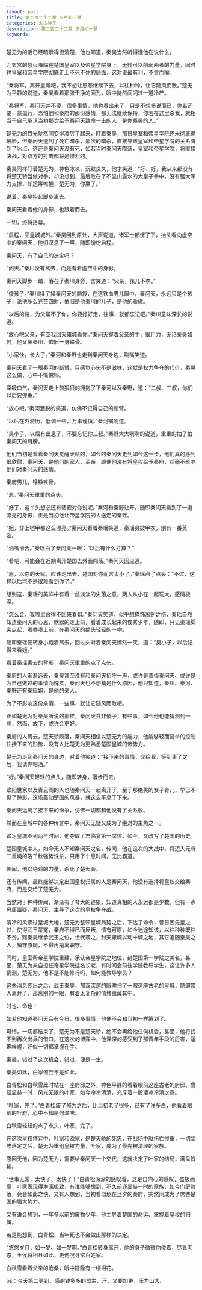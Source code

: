 ```yaml
---
layout: post
title: 第二百二十二章 岁月如一梦
categories: 太古神王
description: 第二百二十二章 岁月如一梦
keywords:
---
```


楚无为的话已经暗示得很清楚，他也知道，秦昊当然听得懂他在说什么。

九玄宫的怒火降临在楚国皇室以及帝星学院身上，无疑可以削弱两者的力量，同时也皇室和帝星学院彻底走上不死不休的局面，这对谁最有利，不言而喻。

“秦将军，离开皇城吧，我不想让恩怨继续下去，以往种种，让它随风而散。”楚无为平静的说道，秦昊看着那张干净的面孔，眼中陡然间闪过一道冷芒。

“秦将军，秦问天并不傻，很多事情，他也看出来了，只是不想多说而已，你若还要一意孤行，恐怕他和秦府的那份感情，都无法继续保持，你若在这里杀我，就相当于自己承认当初那次给予秦问天致命一击的人，是你秦昊的人。”

楚无为的目光陡然间变得凌厉了起来，盯着秦昊，那日皇室和帝星学院还未彻底撕破脸，但秦问天遭到了死亡暗杀，那次的暗杀，直接导致皇室和帝星学院的关系降到了冰点，这还是秦问天没有死，如若当时秦问天陨落，皇室和帝星学院，将直接决战，对双方的打击都将是惨烈的。

秦昊同样盯着楚无为，神色冰凉，沉默良久，他才笑道：“好、好，我从来都没有将楚天骄当做对手，却没想到，最后败在了不显山露水的大皇子手中，没有强大军力支撑，却运筹帷幄，楚无为，你赢了。”

说着，秦昊抬起脚步离去。

秦问天看着他的身影，也跟着而去。

一切，终将落幕。

“启程，回皇城城外。”秦昊回到原处，大声说道，诸军士都愣了下，抬头看向虚空中的秦问天，他们叹息了一声，随即纷纷启程。

秦问天，有了自己的决定吗？

“问天。”秦川没有离去，而是看着虚空中的身影。

秦问天脚步一踏，落在了秦川身旁，含笑道：“父亲，孩儿不孝。”

“傻孩子。”秦川揉了揉秦问天的脑袋，在这铁血男儿眼中，秦问天，永远只是个孩子，论他多么光芒四射，依旧是他秦川的儿子，是他的骄傲。

“以后的路，为父帮不了你，你要好好走，往事，就都忘记吧。”秦川意味深长的说道。

“放心吧父亲，有空我回天雍城看你。”秦问天握着父亲的手，很用力，无论秦昊如何，他父亲秦川，依旧一身铁骨。

“小家伙，长大了。”秦河和秦野也走到秦问天身边，咧嘴笑道。

秦问天看了一眼秦河的断臂，只感觉心头不是滋味，这就是权力争夺的代价，秦昊这么做，心中不惭愧吗。

深吸口气，秦问天走上前狠狠的拥抱了下秦河以及秦野，道：“二叔、三叔，你们以后要保重。”

“放心吧。”秦河洒脱的笑道，仿佛不记得自己的断臂。

“以后在外游历，低调一些，万事谨慎。”秦河嘱咐道。

“臭小子，以后有出息了，不要忘记你三叔。”秦野大大咧咧的说道，重重的拍了拍秦问天的肩膀。

他们当初是看着秦问天觉醒天赋的，如今的秦问天走到如今这一步，他们真的感到很欣慰，秦问天，是他们的家人、至亲，即便他没有将皇权给予秦府，丝毫不影响他们对秦问天的感情。

秦府男儿，铮铮铁骨。

“恩。”秦问天重重的点头。

“好了，这丫头想必还有话要对你说呢。”秦河和秦野让开，随即秦问天看到了一道漂亮的身影，正是当初他让帝星学院的人送走的秦瑶。

“姐，穿上铠甲都这么漂亮。”秦问天看着秦瑶笑道，秦瑶身披甲衣，别有一番英姿。

“油嘴滑舌。”秦瑶白了秦问天一眼：“以后有什么打算？”

“看吧，可能会在近期离开楚国去外面闯荡。”秦问天回应道。

“恩，以你的天赋，应该走出去，楚国对你而言太小了。”秦瑶点了点头：“不过，这样以后岂不是很难看到你了。”

想到这，秦瑶的美眸中有着一丝淡淡的失落之意，两人从小在一起玩大，感情极深。

“怎么会，我哪里舍得不回来看姐。”秦问天笑道，似乎想掩饰离别之伤，秦瑶自然知道秦问天的心思，默默的走上前，看着成长起来的俊秀少年，随即，只见秦瑶脚尖点起，嘴唇凑上前，在秦问天的额头轻轻的一吻。

随即秦瑶便转身小跑着离去，回过头对着秦问天嫣然一笑，道：“臭小子，以后记得来看姐。”

看着秦瑶离去的背影，秦问天重重的点了点头。

秦府的人渐渐远去，秦昊甚至没有和秦问天招呼一声，或许是责怪秦问天、或许是为自己做过的事情而愧疚，秦问天也不想猜是什么原因，他只知道，秦川、秦河、秦野还有秦瑶姐，是他的亲人。

为了不影响这份亲情，一些事，就让它随风而散吧。

正如楚无为对秦昊所说的那样，秦问天并非傻子，有些事，如今他也能猜测到一些，然而，放下，或许会更好。

秦府的人离去，楚天骄陨落，秦问天相信以楚无为的能力，他能够轻而易举的控制住接下来的形势，没有人比楚无为更熟悉楚国皇城的诸势力。

楚无为走到秦问天的身边，对着他笑道：“接下来的事情，交给我，等到事了之后，我请你喝酒。”

“好。”秦问天轻轻的点头，随即转身，漫步而去。

欧阳世家以及青云阁的人也随秦问天一起离开了，至于那绝美的女子青儿，早已不见了踪影，这场轰动楚国的风暴，就这么平息了下来。

秦问天远离了接下来的纷争，仿佛一切都和他没有了关系般。

然而在皇城中的各种传言中，秦问天无疑又成为了绝对的主角之一。

踏足皇城不到两年时间，他夺取了君临宴第一席位，如今，又改写了楚国的历史。

楚国皇城中人，如今无人不知秦问天之名，传闻，他在这次的大战中，将迈入元府二重境的洛千秋强势诛杀，只用了十息时间，无比霸道。

传闻，他以绝对的力量，杀死了楚天骄。

还有传闻，最终能够决定出国皇权归属的人是秦问天，他没有选择将皇权交给秦府，而是交给了楚无为。

当然对于种种传闻，渐渐有了夸大的迹象，知道真相的人永远都是少数，但有一点毋庸置疑，秦问天，主导了这次的皇权争夺战。

清冷的风拂过皇城大地，楚无为整顿皇城局势之后，下达了命令，昔日因先皇之过，使得武王蒙冤，秦府不得已而反叛，情有可原，如今迷途知该，以往种种既往不咎，赐秦昊继承武王之位，世代袭之，封天雍城以动十城之地，其它追随秦昊之人，镇守原岗，不得再擅离职守。

同时，皇室帮帝星学院重建，承认帝星学院之地位，封楚国第一学院之美名，甚至，楚无为亲自担任帝星学院挂名长老，有时间会前往学院教导学生，这让许多人猜测，楚无为，他不是不能修行吗，如何能教导学员？

这些消息传出之后，武王秦昊，那双深邃的眼眸扫了一眼这座古老的皇城，随即带人离开了，那离别的一眼，有着太复杂的情绪蕴藏其中。

时也、命也！

如若他知道秦问天会有今日，很多事情，他便不会和当初一样筹划了。

可惜，一切都结束了，楚无为不是楚天骄，绝不会再给他任何机会，甚至，他将找不到再次出兵的借口，在这次的博弈中，他深深的感受到了那青年手段的厉害，运筹帷幄，好似一切都掌握在手。

秦昊，错过了这次机会，错过，便是一生。

秦昊如此，白家何尝不是如此。

白青松和白秋雪此时站在一座府邸之外，神色平静的看着眼前这座古老的府邸，曾经显赫一时，风光无限的叶家，如今冷冷清清，充斥着一股凄凉冷清之意。

“叶家，完了。”白青松废了修为之后，比当初老了很多，已有了许多白，他看着眼前的叶府，心中不知是何滋味。

白秋雪轻轻的点了点头，叶家，完了。

在这次皇权博弈中，叶家和欧家，是楚天骄的死忠，在战场中就伤亡惨重，一切尘埃落定之后，楚无为重组皇权力量，叶家，成为了最先被清理的家族。

原因无他，因为楚无为，需要给秦问天一个交代，这就决定了叶家的结局，满盘皆输。

“世事无常，太快了、太快了！”白青松深深的感叹着，这是自内心的感叹，盛极而衰，叶家表现得淋漓极致，有谁能够想到，不久前还显赫一时的家族，如今门庭败落，竟会如此之快，又有人想到，当初看似危在旦夕的秦府，突然间成为了席卷楚国的强大势力。

又有谁会想到，一年多以前的废物少年，他主导着楚国的命运、掌握着皇权的归属。

若是能想到，白青松，当年死也不会做出那样的决定。

“悠悠岁月，如一梦、如一梦啊。”白青松转身离开，他的身子微微佝偻着，尽显老态，王侯将相且如此，更何况寻常百姓家。

白秋雪看着父亲的沧桑，眼中隐隐有一缕泪花。

ps：今天第二更到，感谢钱多多的盟主，汗，又要加更，压力山大.
